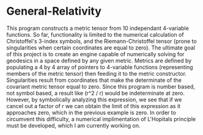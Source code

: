 # General-Relativity
This program constructs a metric tensor from 10 independant 4-variable functions.  So far, functionality is limited to the numerical calculation of  Christoffel's 3-index symbols, and the Riemann-Christoffel tensor (prone to singularities when certain coordinates are equal to zero).
The ultimate goal of this project is to create an engine capable of numerically solving for geodesics in a space defined by any given metric.
Metrics are defined by populating a 4 by 4 array of pointers to 4-variable functions (representing members of the metric tensor) then feeding it to the metric constructor.
Singularities result from coordinates that make the determinate of the covariant metric tensor equal to zero. Since this program is number based, not symbol based, a result like 
(r^2 / r) would be indeterminate at zero. However, by symbolically analyzing this expression, we see that if we cancel out a factor of r we can obtain the limit of this expression
as it approaches zero, which in the previous example is zero. In order to circumvent this difficulty, a numerical implimentation of L'Hopitals principle must be developed, which I am currently working on.

